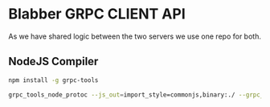 # Blabber GRPC CLIENT API

As we have shared logic between the two servers we use one repo for both.

## NodeJS Compiler

```bash
npm install -g grpc-tools
```

```bash
grpc_tools_node_protoc --js_out=import_style=commonjs,binary:./ --grpc_out=./ --plugin=protoc-gen-grpc=`which grpc_tools_node_protoc_plugin` chat.proto
```